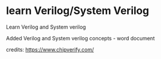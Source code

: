 # learn Verilog/System Verilog
Learn Verilog and System verilog

Added Verilog and System verilog concepts - word document

credits:
https://www.chipverify.com/
